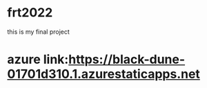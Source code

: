 # frt2022
this is my final project
 # azure link:https://black-dune-01701d310.1.azurestaticapps.net
